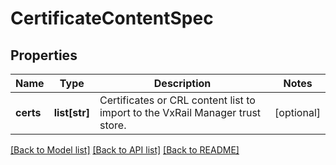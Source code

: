 # CertificateContentSpec

## Properties
Name | Type | Description | Notes
------------ | ------------- | ------------- | -------------
**certs** | **list[str]** | Certificates or CRL content list to import to the VxRail Manager trust store. | [optional] 

[[Back to Model list]](../README.md#documentation-for-models) [[Back to API list]](../README.md#documentation-for-api-endpoints) [[Back to README]](../README.md)

